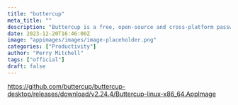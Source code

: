 ```yaml
---
title: "buttercup"
meta_title: ""
description: "Buttercup is a free, open-source and cross-platform password manager"
date: 2023-12-20T16:46:00Z
image: "appimages/images/image-placeholder.png"
categories: ["Productivity"]
author: "Perry Mitchell"
tags: ["official"]
draft: false
---
```


https://github.com/buttercup/buttercup-desktop/releases/download/v2.24.4/Buttercup-linux-x86_64.AppImage
